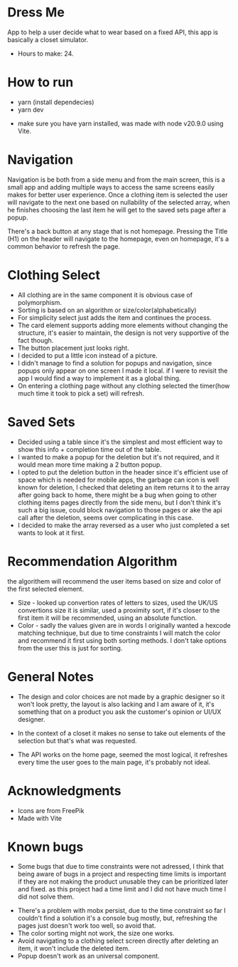 # Dress Me

App to help a user decide what to wear based on a fixed API, this app is basically a closet simulator.

-   Hours to make: 24.

# How to run

-   yarn (install dependecies)
-   yarn dev

*   make sure you have yarn installed, was made with node v20.9.0 using Vite.

# Navigation

Navigation is be both from a side menu and from the main screen, this is a small app and adding multiple ways to access the same screens easily makes for better user experience.
Once a clothing item is selected the user will navigate to the next one based on nullability of the selected array, when he finishes choosing the last item he will get to the saved sets page after a popup.

There's a back button at any stage that is not homepage.
Pressing the Title (H1) on the header will navigate to the homepage, even on homepage, it's a common behavior to refresh the page.

# Clothing Select

-   All clothing are in the same component it is obvious case of polymorphism.
-   Sorting is based on an algorithm or size/color(alphabetically)
-   For simplicity select just adds the item and continues the process.
-   The card element supports adding more elements without changing the structure, it's easier to maintain, the design is not very supportive of the fact though.
-   The button placement just looks right.
-   I decided to put a little icon instead of a picture.
-   I didn't manage to find a solution for popups and navigation, since popups only appear on one screen I made it local. if I were to revisit the app I would find a way to implement it as a global thing.
-   On entering a clothing page without any clothing selected the timer(how much time it took to pick a set) will refresh.

# Saved Sets

-   Decided using a table since it's the simplest and most efficient way to show this info + completion time out of the table.
-   I wanted to make a popup for the deletion but it's not required, and it would mean more time making a 2 button popup.
-   I opted to put the deletion button in the header since it's efficient use of space which is needed for mobile apps, the garbage can icon is well known for deletion, I checked that deleting an item returns it to the array after going back to home, there might be a bug when going to other clothing items pages directly from the side menu, but I don't think it's such a big issue, could block navigation to those pages or ake the api call after the deletion, seems over complicating in this case.
-   I decided to make the array reversed as a user who just completed a set wants to look at it first.

# Recommendation Algorithm

the algorithem will recommend the user items based on size and color of the first selected element.

-   Size - looked up convertion rates of letters to sizes, used the UK/US convertions size it is similar, used a proximity sort, if it's closer to the first item it will be recommended, using an absolute function.
-   Color - sadly the values given are in words I originally wanted a hexcode matching technique, but due to time constraints I will match the color and recommend it first using both sorting methods.
    I don't take options from the user this is just for sorting.

# General Notes

-   The design and color choices are not made by a graphic designer so it won't look pretty, the layout is also lacking and I am aware of it, it's something that on a product you ask the customer's opinion or UI/UX designer.

-   In the context of a closet it makes no sense to take out elements of the selection but that's what was requested.

-   The API works on the home page, seemed the most logical, it refreshes every time the user goes to the main page, it's probably not ideal.

# Acknowledgments

-   Icons are from FreePik
-   Made with Vite

# Known bugs

-   Some bugs that due to time constraints were not adressed, I think that being aware of bugs in a project and respecting time limits is important if they are not making the product unusable they can be prioritized later and fixed. as this project had a time limit and I did not have much time I did not solve them.

*   There's a problem with mobx persist, due to the time constraint so far I couldn't find a solution it's a console bug mostly, but, refreshing the pages just doesn't work too well, so avoid that.
*   The color sorting might not work, the size one works.
*   Avoid navigating to a clothing select screen directly after deleting an item, it won't include the deleted item.
*   Popup doesn't work as an universal component.
